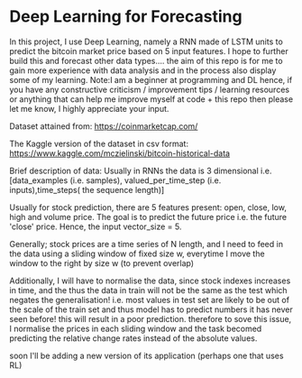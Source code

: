 # Deep Learning for Forecasting

In this project, I use Deep Learning, namely a RNN made of LSTM units to predict the bitcoin market price based on 5 input features. I hope to further build this and forecast other data types.... the aim of this repo is for me to gain more experience with data analysis and in the process also display some of my learning.
Note:I am a beginner at programming and DL hence, if you have any constructive criticism / improvement tips / learning resources or anything that can help me improve myself at code + this repo then please let me know, I highly appreciate your input.

Dataset attained from: https://coinmarketcap.com/

The Kaggle version of the dataset in csv format: https://www.kaggle.com/mczielinski/bitcoin-historical-data

Brief description of data:
Usually in RNNs the data is 3 dimensional i.e. [data_examples (i.e. samples), valued_per_time_step (i.e. inputs),time_steps( the sequence length)]

Usually for stock prediction, there are 5 features present: open, close, low, high and volume price. The goal is to predict the future price i.e. the future 'close' price. Hence, the input vector_size = 5.

Generally; stock prices are a time series of N length, and I need to feed in the data using a sliding window of fixed size w, everytime I move the window to the right by size w (to prevent overlap)

Additionally, I will have to normalise the data, since stock indexes increases in time, and the thus the data in train will not be the same as the test which negates the generalisation! 
i.e. most values in test set are likely to be out of the scale of the train set and thus model has to predict numbers it has never seen before! 
this will result in a poor prediction. 
therefore to sove this issue, I normalise the prices in each sliding window and the task becomed predicting the relative change rates instead of the absolute values.




soon I'll be adding a new version of its application (perhaps one that uses RL)
